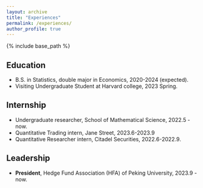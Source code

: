 ```yaml
---
layout: archive
title: "Experiences"
permalink: /experiences/
author_profile: true
---
```

{% include base_path %}

## Education

+ B.S. in Statistics, double major in Economics, 2020-2024 (expected).
+ Visiting Undergraduate Student at Harvard college, 2023 Spring.

## Internship

+ Undergraduate researcher, School of Mathematical Science, 2022.5 - now.
+ Quantitative Trading intern, Jane Street, 2023.6-2023.9
+ Quantitative Researcher intern, Citadel Securities, 2022.6-2022.9.

## Leadership

+ **President**, Hedge Fund Association (HFA) of Peking University, 2023.9 - now.
